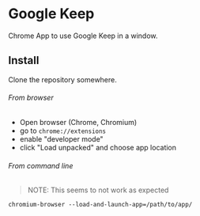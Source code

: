 # Google Keep

Chrome App to use Google Keep in a window.

## Install

Clone the repository somewhere.

###### From browser

* Open browser (Chrome, Chromium)
* go to `chrome://extensions`
* enable "developer mode"
* click "Load unpacked" and choose app location

###### From command line

> NOTE: This seems to not work as expected 

```
chromium-browser --load-and-launch-app=/path/to/app/
```
